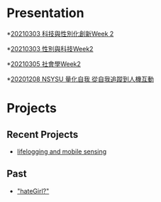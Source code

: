# Presentation

*[20210303 科技與性別化創新Week 2](https://docs.google.com/presentation/d/e/2PACX-1vTN2rpW0xlX9GCNsYkwJX-LPNpdWALOadZvUpsQFgD5ZFa67YQIM2twBgSKTOfk5Za245FYoVYPzP7W/pub?start=false&loop=false&delayms=3000)

*[20210303 性別與科技Week2 ](https://docs.google.com/presentation/d/e/2PACX-1vSMSxyUg_r13EnsD2E2bTvIjmgI45nJ7K9Y4xC28y_2iNN10uKXcvLLmiPtT_TRaubXClTt62TSnsxQ/pub?start=false&loop=false&delayms=3000)

*[20210305 社會學Week2]()

*[20201208 NSYSU 量化自我 從自我追蹤到人機互動]()

# Projects

## Recent Projects
* [lifelogging and mobile sensing]()

## Past
* ["hateGirl?"]()

